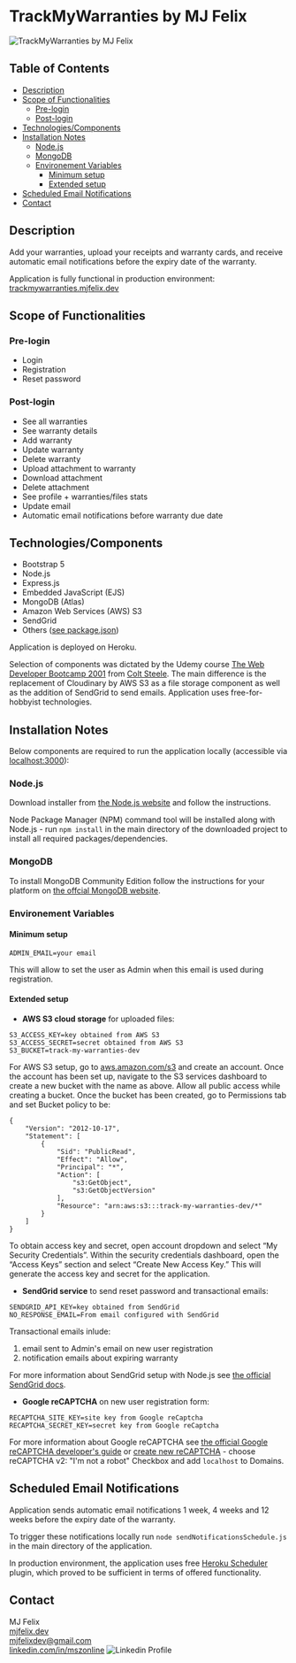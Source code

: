 # TrackMyWarranties by MJ Felix

![TrackMyWarranties by MJ Felix](https://trackmywarranties.mjfelix.dev/images/screenshot.jpg)

## Table of Contents

  - [Description](#description)
  - [Scope of Functionalities](#scope-of-functionalities)
    - [Pre-login](#pre-login)
    - [Post-login](#post-login)
  - [Technologies/Components](#technologiescomponents)
  - [Installation Notes](#installation-notes)
    - [Node.js](#nodejs)
    - [MongoDB](#mongodb)
    - [Environement Variables](#environement-variables)
      - [Minimum setup](#minimum-setup)
      - [Extended setup](#extended-setup)
  - [Scheduled Email Notifications](#scheduled-email-notifications)
  - [Contact](#contact)

## Description

Add your warranties, upload your receipts and warranty cards, and receive automatic email notifications before the expiry date of the warranty.

Application is fully functional in production environment: [trackmywarranties.mjfelix.dev](https://trackmywarranties.mjfelix.dev)

## Scope of Functionalities

### Pre-login

- Login
- Registration
- Reset password

### Post-login

- See all warranties
- See warranty details
- Add warranty
- Update warranty
- Delete warranty
- Upload attachment to warranty
- Download attachment
- Delete attachment
- See profile + warranties/files stats
- Update email
- Automatic email notifications before warranty due date

## Technologies/Components

 - Bootstrap 5
 - Node.js
 - Express.js
 - Embedded JavaScript (EJS)
 - MongoDB (Atlas)
 - Amazon Web Services (AWS) S3
 - SendGrid
 - Others ([see package.json](https://github.com/mj-felix/track-my-warranties/blob/main/package.json))

Application is deployed on Heroku.

Selection of components was dictated by the Udemy course [The Web Developer Bootcamp 2001](https://www.udemy.com/course/the-web-developer-bootcamp/) from [Colt Steele](https://www.youtube.com/channel/UCrqAGUPPMOdo0jfQ6grikZw). The main difference is the replacement of Cloudinary by AWS S3 as a file storage component as well as the addition of SendGrid to send emails. Application uses free-for-hobbyist technologies.

## Installation Notes

Below components are required to run the application locally (accessible via [localhost:3000](http://localhost:3000/)):

### Node.js

Download installer from [the Node.js website](https://nodejs.org/en/download/) and follow the instructions.

Node Package Manager (NPM) command tool will be installed along with Node.js - run `npm install` in the main directory of the downloaded project to install all required packages/dependencies.

### MongoDB

To install MongoDB Community Edition follow the instructions for your platform on [the offcial MongoDB website](https://docs.mongodb.com/manual/administration/install-community/).

### Environement Variables

#### Minimum setup
```
ADMIN_EMAIL=your email
```
This will allow to set the user as Admin when this email is used during registration.

#### Extended setup

- **AWS S3 cloud storage** for uploaded files:
```
S3_ACCESS_KEY=key obtained from AWS S3
S3_ACCESS_SECRET=secret obtained from AWS S3
S3_BUCKET=track-my-warranties-dev
```
For AWS S3 setup, go to [aws.amazon.com/s3](https://aws.amazon.com/s3/) and create an account. Once the account has been set up, navigate to the S3 services dashboard to create a new bucket with the name as above. Allow all public access while creating a bucket. Once the bucket has been created, go to Permissions tab and set Bucket policy to be:

    {
        "Version": "2012-10-17",
        "Statement": [
            {
                "Sid": "PublicRead",
                "Effect": "Allow",
                "Principal": "*",
                "Action": [
                    "s3:GetObject",
                    "s3:GetObjectVersion"
                ],
                "Resource": "arn:aws:s3:::track-my-warranties-dev/*"
            }
        ]
    }

To obtain access key and secret, open account dropdown and select “My Security Credentials”. Within the security credentials dashboard, open the “Access Keys” section and select “Create New Access Key.” This will generate the access key and secret for the application.

- **SendGrid service** to send reset password and transactional emails:
```
SENDGRID_API_KEY=key obtained from SendGrid
NO_RESPONSE_EMAIL=From email configured with SendGrid
```
Transactional emails inlude:
1. email sent to Admin's email on new user registration
2. notification emails about expiring warranty

For more information about SendGrid setup with Node.js see [the official SendGrid docs](https://sendgrid.com/docs/for-developers/sending-email/quickstart-nodejs/).

- **Google reCAPTCHA** on new user registration form:
```
RECAPTCHA_SITE_KEY=site key from Google reCaptcha
RECAPTCHA_SECRET_KEY=secret key from Google reCaptcha
```
For more information about Google reCAPTCHA see [the official Google reCAPTCHA developer's guide](https://developers.google.com/recaptcha/intro) or [create new reCAPTCHA](https://www.google.com/recaptcha/admin/create) - choose reCAPTCHA v2: "I'm not a robot" Checkbox and add `localhost` to Domains.

## Scheduled Email Notifications

Application sends automatic email notifications 1 week, 4 weeks and 12 weeks before the expiry date of the warranty.

To trigger these notifications locally run `node sendNotificationsSchedule.js` in the main directory of the application. 

In production environment, the application uses free [Heroku Scheduler](https://devcenter.heroku.com/articles/scheduler) plugin, which proved to be sufficient in terms of offered functionality.
 
## Contact

MJ Felix<br>
[mjfelix.dev](https://mjfelix.dev)<br>
mjfelixdev@gmail.com<br>
[linkedin.com/in/mszonline](https://www.linkedin.com/in/mjfelix/) ![Linkedin Profile](https://i.stack.imgur.com/gVE0j.png)

